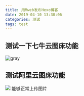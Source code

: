 ```yaml
---
title: 用Mweb发布Hexo博客
date: 2019-04-10 13:30:06
categories: 测试
tags: test
---
```

## 测试一下七牛云图床功能
![gray](http://grayblog.cn.qiniudns.com/mweb/gray.png)

## 测试阿里云图床功能
![](http://gray.oss-cn-beijing.aliyuncs.com/2020/07/18/15950596523920.jpg?image/auto-orient,1/resize,p_89/quality,q_90)
能够正常上传图片
